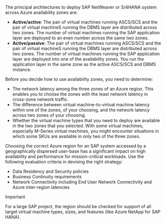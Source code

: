 The principal architectures to deploy SAP NetWeaver or S/4HANA system across Azure availability zones are:

- **Active/active**: The pair of virtual machines running ASCS/SCS and the pair of virtual machineS running the DBMS layer are distributed across two zones. The number of virtual machines running the SAP application layer are deployed to an even number across the same two zones.
- **Active/passive**: The pair of virtual machines running ASCS/SCS and the pair of virtual machineS running the DBMS layer are distributed across two zones. The number of virtual machines running the SAP application layer are deployed into one of the availability zones. You run the application layer in the same zone as the active ASCS/SCS and DBMS instance.

Before you decide how to use availability zones, you need to determine:

- The network latency among the three zones of an Azure region. This enables you to choose the zones with the least network latency in cross-zone network traffic.
- The difference between virtual machine-to-virtual machine latency within one of the zones, of your choosing, and the network latency across two zones of your choosing.
- Whether the virtual machine types that you need to deploy are available in the two zones that you selected. With some virtual machines, especially M-Series virtual machines, you might encounter situations in which some SKUs are available in only two of the three zones.

Choosing the correct Azure region for an SAP system accessed by a geographically dispersed user-base has a significant impact on high availability and performance for mission-critical workloads. Use the following evaluation criteria in devising the right strategy:

- Data Residency and Security policies
- Business Continuity requirements
- Network Connectivity including End User Network Connectivity and Azure inter-region latencies

> [!IMPORTANT]
> For a large SAP project, the region should be checked for support of all target virtual machine types, sizes, and features (like Azure NetApp for SAP HANA).
